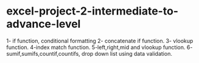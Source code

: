 # excel-project-2-intermediate-to-advance-level

1- if function, conditional formatting
2- concatenate if function.
3- vlookup function.
4-index match function.
5-left,right,mid and vlookup function.
6- sumif,sumifs,countif,countifs, drop down list using data validation.
